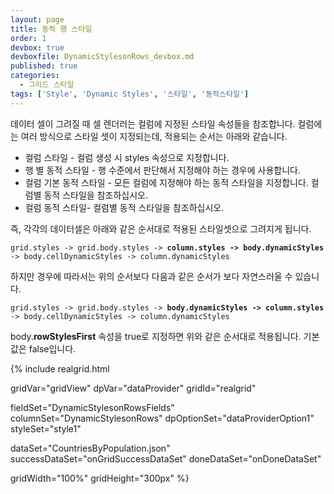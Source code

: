 ```yaml
---
layout: page
title: 동적 행 스타일
order: 1
devbox: true
devboxfile: DynamicStylesonRows_devbox.md
published: true
categories:
  - 그리드 스타일
tags: ['Style', 'Dynamic Styles', '스타일', '동적스타일']
---
```


데이터 셀이 그려질 때 셀 렌더러는 컬럼에 지정된 스타일 속성들을 참조합니다. 컬럼에는 여러 방식으로 스타일 셋이 지정되는데, 적용되는 순서는 아래와 같습니다.
- 컬럼 스타일 - 컬럼 생성 시 styles 속성으로 지정합니다.
- 행 별 동적 스타일 - 행 수준에서 판단해서 지정해야 하는 경우에 사용합니다.
- 컬럼 기본 동적 스타일 - 모든 컬럼에 지정해야 하는 동적 스타일을 지정합니다. 컬럼별 동적 스타일을 참조하십시오.
- 컬럼 동적 스타일- 컬럼별 동적 스타일을 참조하십시오.

즉, 각각의 데이터셀은 아래와 같은 순서대로 적용된 스타일셋으로 그려지게 됩니다.

`grid.styles -> grid.body.styles -> `**`column.styles -> body.dynamicStyles`**` -> body.cellDynamicStyles -> column.dynamicStyles`

하지만 경우에 따라서는 위의 순서보다 다음과 같은 순서가 보다 자연스러울 수 있습니다.

`grid.styles -> grid.body.styles -> `**`body.dynamicStyles -> column.styles`**` -> body.cellDynamicStyles -> column.dynamicStyles`

body.**rowStylesFirst** 속성을 true로 지정하면 위와 같은 순서대로 적용됩니다. 기본값은 false입니다.

<script>
  var onGridSuccessDataSet = function(data, textStatus, jqXHR) {
    dataProvider.setRows(data);
  }
  var onDoneDataSet = function() {
    var newDynamicStyles = [{
        criteria: "row mod 2 = 0",
        styles: "background=#F4F4FA"
    }];

    gridView.setStyles({
        body: {
            dynamicStyles: newDynamicStyles
        }
    });    
  }
</script>

{% include realgrid.html

  gridVar="gridView"
  dpVar="dataProvider"
  gridId="realgrid"

  fieldSet="DynamicStylesonRowsFields"
  columnSet="DynamicStylesonRows"
  dpOptionSet="dataProviderOption1"  
  styleSet="style1"

  dataSet="CountriesByPopulation.json"
  successDataSet="onGridSuccessDataSet"
  doneDataSet="onDoneDataSet"

  gridWidth="100%"
  gridHeight="300px" %}
